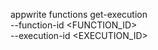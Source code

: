 appwrite functions get-execution \
    --function-id <FUNCTION_ID> \
    --execution-id <EXECUTION_ID>
